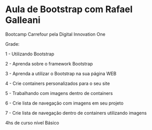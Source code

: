 # Aula de Bootstrap com Rafael Galleani
Bootcamp Carrefour pela Digital Innovation One

Grade:

1 - Utilizando Bootstrap

2 - Aprenda sobre o framework Bootstrap

3 - Aprenda a utilizar o Bootstrap na sua página WEB

4 - Crie containers personalizados para o seu site

5 - Trabalhando com imagens dentro de containers

6 - Crie lista de navegação com imagens em seu projeto

7 - Crie lista de navegação dentro de containers utilizando imagens

4hs de curso nível Básico

